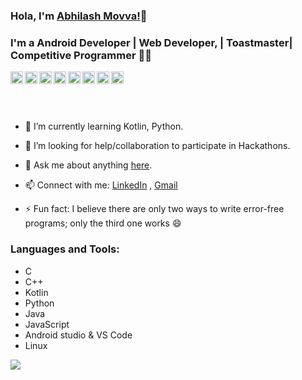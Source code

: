 ### Hola, I'm [Abhilash Movva!](https://github.com/abhim8)👋
### I'm a Android Developer | Web Developer, | Toastmaster| Competitive Programmer 👨‍💻

&nbsp;&nbsp;&nbsp;&nbsp;
<a href="http://abhilashmovva.tech/">
  <img align="left" alt="Abhilash Movva | PortfolioWebsite" width="20px" src="https://www.flaticon.com/svg/static/icons/svg/3108/3108236.svg" />
</a>
<a href="https://www.linkedin.com/in/abhilash-movva-b979791a1">
  <img align="left" alt="Abhilash Movva | LinkedIn" width="20px" src="https://www.flaticon.com/svg/static/icons/svg/145/145807.svg"/>
</a>
<a href="mailto:abhilash.movva@gmail.com">
  <img align="left" alt="Abhilash Movva | Gmail" width="20px" src="https://www.flaticon.com/svg/static/icons/svg/732/732200.svg" />
</a>
<a href="https://twitter.com/abhilash_movva">
  <img align="left" alt="Abhilash Movva | Twitter" width="20px" src="https://www.flaticon.com/svg/static/icons/svg/145/145812.svg" />
</a>
<a href="https://www.instagram.com/abhilash_movva">
  <img align="left" alt="Abhilash Movva | Instagram" width="20px" src="https://www.flaticon.com/svg/static/icons/svg/733/733558.svg" />
</a>
<a href="https://stackoverflow.com/users/13542386/abhilash">
  <img align="left" alt="Abhilash Movva | StackOverFlow" width="20px" src="https://www.flaticon.com/svg/static/icons/svg/2111/2111628.svg" />
</a>
<a href="https://dev.to/abhim8">
  <img align="left" alt="Abhilash Movva | DEV Profile" width="20px" src="https://d2fltix0v2e0sb.cloudfront.net/dev-badge.svg" />
</a>
<a href="https://wa.me/919553701413">
  <img align="left" alt="Abhilash Movva | WhatsApp" width="20px" src="https://www.flaticon.com/svg/static/icons/svg/1384/1384055.svg" />
</a>

<br />
<br />

<!--🔭 I’m currently working on , - 👯 I’m looking to collaborate on -->
- 🌱 I’m currently learning Kotlin, Python.
- 🤔 I’m looking for help/collaboration to participate in Hackathons.
- 💬 Ask me about anything [here](https://github.com/abhim8/abhim8/issues).
- 📫 Connect with me: [LinkedIn](https://www.linkedin.com/in/abhilash-movva-b979791a1) , [Gmail](mailto:abhilash.movva@gmail.com) <br>

- ⚡ Fun fact: I believe there are only two ways to write error-free programs; only the third one works 😄 

### Languages and Tools:
- C
- C++
- Kotlin
- Python
- Java
- JavaScript 
- Android studio & VS Code
- Linux
<img src="https://github-readme-stats.vercel.app/api?username=abhim8&&show_icons=true&title_color=ffffff&icon_color=bb2acf&text_color=daf7dc&bg_color=191919">

